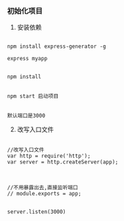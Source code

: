 ### 初始化项目

1. 安装依赖

```

npm install express-generator -g

express myapp


npm install


npm start 启动项目


默认端口是3000

```


2. 改写入口文件

```

//改写入口文件
var http = require('http');
var server = http.createServer(app);



//不用暴露出去,直接监听端口
// module.exports = app;


server.listen(3000)

```